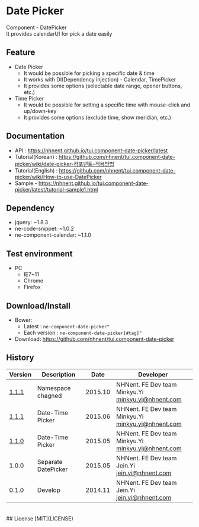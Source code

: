 Date Picker
===============
Component - DatePicker<br>It provides calendarUI for pick a date easily

## Feature
* Date Picker
    * It would be possible for picking a specific date & time
    * It works with DI(Dependency injection) - Calendar, TimePicker
    * It provides some options (selectable date range, opener buttons, etc.)
* Time Picker
    * It would be possible for setting a specific time with mouse-click and up/down-key
    * It provides some options (exclude time, show meridian, etc.)

## Documentation
* API : https://nhnent.github.io/tui.component-date-picker/latest
* Tutorial(Korean) : https://github.com/nhnent/tui.component-date-picker/wiki/date-picker-컴포넌트-적용방법
* Tutorial(English) : https://github.com/nhnent/tui.component-date-picker/wiki/How-to-use-DatePicker
* Sample - https://nhnent.github.io/tui.component-date-picker/latest/tutorial-sample1.html



## Dependency
* jquery: ~1.8.3
* ne-code-snippet: ~1.0.2
* ne-component-calendar: ~1.1.0

## Test environment
* PC
	* IE7~11
	* Chrome
	* Firefox


## Download/Install
* Bower:
   * Latest : `ne-component-date-picker"`
   * Each version : `ne-component-date-picker[#tag]"`
* Download: https://github.com/nhnent/tui.component-date-picker

## History
| Version | Description | Date | Developer |
| ---- | ---- | ---- | ---- |
| <a href="http://nhnent.github.io/tui.component-date-picker/1.1.1/">1.1.1</a> | Namespace chagned | 2015.10 | NHNent. FE Dev team Minkyu.Yi<br><minkyu.yi@nhnent.com> |
| <a href="http://nhnent.github.io/tui.component-date-picker/1.1.1/">1.1.1</a> | Date-Time Picker | 2015.06 | NHNent. FE Dev team Minkyu.Yi<br><minkyu.yi@nhnent.com> |
| <a href="http://nhnent.github.io/tui.component-date-picker/1.1.0/">1.1.0</a> | Date-Time Picker | 2015.05 | NHNent. FE Dev team Minkyu.Yi<br><minkyu.yi@nhnent.com> |
| 1.0.0 | Separate DatePicker | 2015.05 | NHNent. FE Dev team Jein.Yi<br><jein.yi@nhnent.com> |
| 0.1.0 | Develop | 2014.11 | NHNent. FE Dev team Jein.Yi<br><jein.yi@nhnent.com> |

<br>
## License
[MIT](LICENSE)
